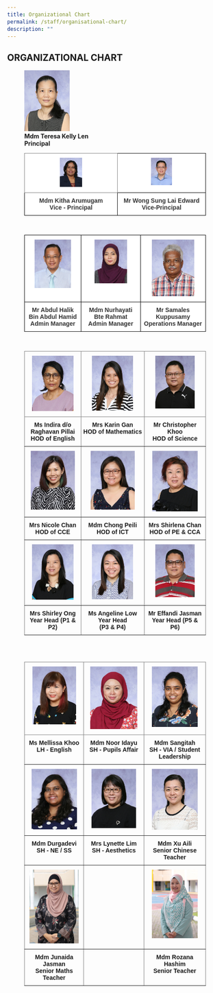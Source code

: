 ```yaml
---
title: Organizational Chart
permalink: /staff/organisational-chart/
description: ""
---
```

## ORGANIZATIONAL CHART

<figure>
<img style="width:25%" src="/images/Staff%20Photos/Organisation%20Photos/mdm%20teresa%20kelly%20len.jpeg"> 
	<figcaption><b>Mdm Teresa Kelly Len</b><br><b>Principal</b>

<br>

<style type="text/css">
.tg  {border-collapse:collapse;border-spacing:0;}
.tg td{border-color:black;border-style:solid;border-width:1px;font-family:Arial, sans-serif;font-size:14px;
  overflow:hidden;padding:10px 5px;word-break:normal;}
.tg th{border-color:black;border-style:solid;border-width:1px;font-family:Arial, sans-serif;font-size:14px;
  font-weight:normal;overflow:hidden;padding:10px 5px;word-break:normal;}
.tg .tg-tlx9{background-color:#FFF;color:#333;text-align:center;vertical-align:top}
.tg .tg-zkss{background-color:#FFF;border-color:inherit;color:#333;text-align:center;vertical-align:top}
.tg .tg-apyk{background-color:#FFF;color:#333;font-weight:bold;text-align:center;vertical-align:top}
</style>
<table class="tg">
<thead>
  <tr>
    <th class="tg-zkss"><img style="width:25%" src="/images/Staff%20Photos/Organisation%20Photos/mdm%20kitha%20arumugam.jpeg"> 
    </th><th class="tg-tlx9"><img style="width:25%" src="/images/Staff%20Photos/Organisation%20Photos/mr%20edward%20wong.jpeg"> </th>
	</tr>
</thead>
<tbody>
  <tr>
    <td class="tg-apyk"><span style="font-weight:bold;background-color:transparent">Mdm </span>Kitha Arumugam<br>Vice - Principal<br></td>
    <td class="tg-apyk">Mr Wong Sung Lai  Edward<br>  Vice-Principal</td>
  </tr>
</tbody>
</table>

<br>

<style type="text/css">
.tg  {border-collapse:collapse;border-spacing:0;}
.tg td{border-color:black;border-style:solid;border-width:1px;font-family:Arial, sans-serif;font-size:14px;
  overflow:hidden;padding:10px 5px;word-break:normal;}
.tg th{border-color:black;border-style:solid;border-width:1px;font-family:Arial, sans-serif;font-size:14px;
  font-weight:normal;overflow:hidden;padding:10px 5px;word-break:normal;}
.tg .tg-tlx9{background-color:#FFF;color:#333;text-align:center;vertical-align:top}
.tg .tg-apyk{background-color:#FFF;color:#333;font-weight:bold;text-align:center;vertical-align:top}
</style>
<table class="tg">
<thead>
<tr>
    <th class="tg-tlx9"><img style="width:70%" src="/images/Staff%20Photos/Organisation%20Photos/mr%20abdul%20halik%20bin%20abdul%20hamid.jpeg"></th>
    <th class="tg-tlx9"><img style="width:60%" src="/images/Staff%20Photos/Organisation%20Photos/mdm%20nurhayati%20bte%20rahmat.jpeg"></th>
    <th class="tg-tlx9"><img style="width:70%" src="/images/Staff%20Photos/Organisation%20Photos/mr%20samales%20kuppusamy.jpeg"></th>
  </tr>
</thead>
<tbody>
  <tr>
    <td class="tg-apyk"><span style="font-weight:bold;background-color:transparent">Mr  </span>Abdul Halik Bin Abdul Hamid<br>Admin Manager<br></td>
    <td class="tg-apyk">Mdm Nurhayati Bte Rahmat<br> Admin Manager</td>
    <td class="tg-apyk">Mr Samales Kuppusamy<br>Operations Manager</td>
  </tr>
</tbody>
</table>

<br>

<style type="text/css">
.tg  {border-collapse:collapse;border-spacing:0;}
.tg td{border-color:black;border-style:solid;border-width:1px;font-family:Arial, sans-serif;font-size:14px;
  overflow:hidden;padding:10px 5px;word-break:normal;}
.tg th{border-color:black;border-style:solid;border-width:1px;font-family:Arial, sans-serif;font-size:14px;
  font-weight:normal;overflow:hidden;padding:10px 5px;word-break:normal;}
.tg .tg-c3ow{border-color:inherit;text-align:center;vertical-align:top}
</style>
<table class="tg">
<thead>
  <tr>
    <th class="tg-c3ow"><img style="width:80%" src="/images/Staff%20Photos/Organisation%20Photos/ms%20indira%20do%20raghavan%20pillai.jpeg"></th>
    <th class="tg-c3ow"><img style="width:70%" src="/images/Staff%20Photos/Organisation%20Photos/mrs%20Karin%20gan.jpeg"></th>
    <th class="tg-c3ow"><img style="width:70%" src="/images/Staff%20Photos/Organisation%20Photos/mr%20christopher%20khoo.jpeg">
<span style="color:#222;background-color:#EAEAEA"></span></th>
  </tr>
</thead>
<tbody>
  <tr>
		<td class="tg-c3ow"><b>Ms Indira d/o Raghavan Pillai</b><br><b>HOD of English</b><br></td>
		<td class="tg-c3ow"><b>Mrs Karin Gan</b><br><b>HOD of Mathematics</b></td>
		<td class="tg-c3ow"><b>Mr Christopher Khoo</b><br><b>HOD of Science</b></td>
  </tr>
  <tr>
    <td class="tg-c3ow"><img style="width:85%" src="/images/Staff%20Photos/Organisation%20Photos/mrs%20chan-yap%20xue%20li.jpeg">
</td>
    <td class="tg-c3ow"><img style="width:75%" src="/images/Staff%20Photos/Organisation%20Photos/mdm%20chong%20pei%20li.jpeg"></td>
    <td class="tg-c3ow"><img style="width:80%" src="/images/Staff%20Photos/Organisation%20Photos/mrs%20shirlena%20chan.jpeg"><span style="color:#222;background-color:#EAEAEA"></span></td>
  </tr>
  <tr>
		<td class="tg-c3ow"><b>Mrs Nicole Chan</b><br><b>HOD of CCE</b></td>
		<td class="tg-c3ow"><b>Mdm Chong Peili</b><br><b>HOD of ICT</b></td>
		<td class="tg-c3ow"><b>Mrs Shirlena Chan</b><br><b>HOD of PE &amp; CCA </b></td>
  </tr>
  <tr>
    <td class="tg-c3ow"><img style="width:80%" src="/images/Staff%20Photos/Organisation%20Photos/mrs%20shirley%20ong.jpeg"></td>
    <td class="tg-c3ow"><img style="width:70%" src="/images/Staff%20Photos/Organisation%20Photos/mrs%20angeline%20teo.jpeg"></td>
    <td class="tg-c3ow"><img style="width:70%" src="/images/Staff%20Photos/Organisation%20Photos/mr%20effandi%20bin%20jasman.jpeg"></td>
  </tr>
  <tr>
		<td class="tg-c3ow"><b>Mrs Shirley Ong</b><br><b>Year Head (P1 &amp; P2)</b></td>
		<td class="tg-c3ow"><b>Ms Angeline Low<br>Year Head</b><br><b>(P3 &amp; P4)</b></td>
		<td class="tg-c3ow"><b>Mr Effandi Jasman</b><br><b>Year Head (P5 &amp; P6)</b></td>
  </tr>
</tbody>
</table>

<br>
<br>

<style type="text/css">
.tg  {border-collapse:collapse;border-spacing:0;}
.tg td{border-color:black;border-style:solid;border-width:1px;font-family:Arial, sans-serif;font-size:14px;
  overflow:hidden;padding:10px 5px;word-break:normal;}
.tg th{border-color:black;border-style:solid;border-width:1px;font-family:Arial, sans-serif;font-size:14px;
  font-weight:normal;overflow:hidden;padding:10px 5px;word-break:normal;}
.tg .tg-c3ow{border-color:inherit;text-align:center;vertical-align:top}
</style>
<span style="color:#222;background-color:#EAEAEA"></span><table class="tg">
<thead>
  <tr>
    <th class="tg-c3ow"><img style="width:80%" src="/images/Staff%20Photos/Organisation%20Photos/mrs%20mellissa%20khoo.jpeg"></th>
    <th class="tg-c3ow"><img style="width:85%" src="/images/Staff%20Photos/Organisation%20Photos/mdm%20noor%20idayu%20bte%20sunator.jpeg"></th>
		<th class="tg-c3ow"><img style="width:80%" src="/images/Staff%20Photos/Organisation%20Photos/mdm%20sangitah%20do%20jayaseelan.jpeg"></th>

  </tr>
</thead>
<tbody>
  <tr>
		<td class="tg-c3ow"><b>Ms Mellissa Khoo</b><br><b>LH - English</b><br></td>
		<td class="tg-c3ow"><b>Mdm Noor Idayu</b><br><b>SH - Pupils Affair</b></td>
		<td class="tg-c3ow"><b>Mdm Sangitah</b><br><b>SH - VIA / Student Leadership</b></td>
  </tr>
  <tr>
    <td class="tg-c3ow"><img style="width:83%" src="/images/Staff%20Photos/Organisation%20Photos/mdm%20durgadevi.jpeg">
</td>
    <td class="tg-c3ow"><img style="width:80%" src="/images/Staff%20Photos/Organisation%20Photos/mrs%20lynette%20lim.jpeg"></td>
    <td class="tg-c3ow"><img style="width:80%" src="/images/Staff%20Photos/Organisation%20Photos/mdm%20xu%20aili.jpeg"><span style="color:#222;background-color:#EAEAEA"></span></td>
  </tr>
  <tr>
		<td class="tg-c3ow"><b>Mdm Durgadevi</b><br><b>SH - NE / SS</b></td>
		<td class="tg-c3ow"><b>Mrs Lynette Lim</b><br><b>SH - Aesthetics</b></td>
		<td class="tg-c3ow"><b>Mdm Xu Aili</b><br><b>Senior Chinese Teacher </b></td>
  </tr>
  <tr>
    <td class="tg-c3ow"><img style="width:90%" src="/images/Staff%20Photos/Organisation%20Photos/mdm%20junaida%20jasman.jpeg"></td>
    <td class="tg-c3ow"></td>
    <td class="tg-c3ow"><img style="width:80%" src="/images/Staff%20Photos/Organisation%20Photos/mdm%20rozana%20hashim.jpeg"></td>
  </tr>
  <tr>
		<td class="tg-c3ow"><b>Mdm Junaida Jasman</b><br><b>Senior Maths Teacher</b></td>
		<td class="tg-c3ow"><b></b><br><b></b></td>
		<td class="tg-c3ow"><b>Mdm Rozana Hashim</b><br><b>Senior Teacher</b></td>
  </tr>
</tbody>
</table></figcaption></figure>